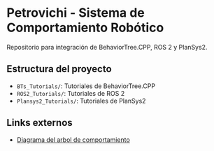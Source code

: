 # Petrovichi - Sistema de Comportamiento Robótico

Repositorio para integración de BehaviorTree.CPP, ROS 2 y PlanSys2.

## Estructura del proyecto

- `BTs_Tutorials/`: Tutoriales de BehaviorTree.CPP
- `ROS2_Tutorials/`: Tutoriales de ROS 2
- `Plansys2_Tutorials/`: Tutoriales de PlanSys2

## Links externos

- [Diagrama del arbol de comportamiento](https://drive.google.com/file/d/19uUNThJlNybwPAOuNeGL6d7r_cYQ049H/view?usp=sharing)
